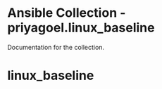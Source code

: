 # Ansible Collection - priyagoel.linux_baseline

Documentation for the collection.
# linux_baseline

